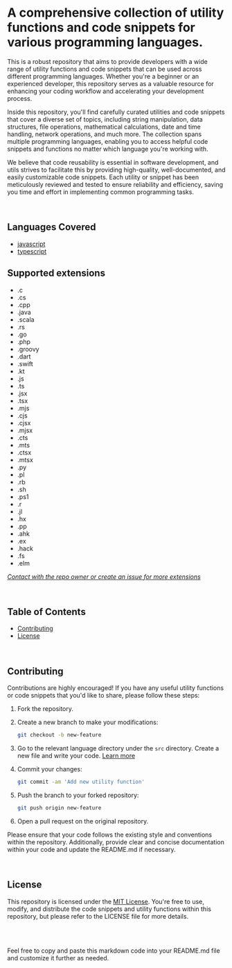 # A comprehensive collection of utility functions and code snippets for various programming languages.

This is a robust repository that aims to provide developers with a wide range of utility functions and code snippets that can be used across different programming languages. Whether you're a beginner or an experienced developer, this repository serves as a valuable resource for enhancing your coding workflow and accelerating your development process.

Inside this repository, you'll find carefully curated utilities and code snippets that cover a diverse set of topics, including string manipulation, data structures, file operations, mathematical calculations, date and time handling, network operations, and much more. The collection spans multiple programming languages, enabling you to access helpful code snippets and functions no matter which language you're working with.

We believe that code reusability is essential in software development, and utils strives to facilitate this by providing high-quality, well-documented, and easily customizable code snippets. Each utility or snippet has been meticulously reviewed and tested to ensure reliability and efficiency, saving you time and effort in implementing common programming tasks.

<br />

## Languages Covered

- [javascript](/markdown/javascript.md)
- [typescript](/markdown/typescript.md)

## Supported extensions

- .c
- .cs
- .cpp
- .java
- .scala
- .rs
- .go
- .php
- .groovy
- .dart
- .swift
- .kt
- .js
- .ts
- .jsx
- .tsx
- .mjs
- .cjs
- .cjsx
- .mjsx
- .cts
- .mts
- .ctsx
- .mtsx
- .py
- .pl
- .rb
- .sh
- .ps1
- .r
- .jl
- .hx
- .pp
- .ahk
- .ex
- .hack
- .fs
- .elm

[_Contact with the repo owner or create an issue for more extensions_](mailto:me@sayad.dev)

<br />

## Table of Contents

- [Contributing](#contributing)
- [License](#license)

<br />

## Contributing

Contributions are highly encouraged! If you have any useful utility functions or code snippets that you'd like to share, please follow these steps:

1. Fork the repository.

2. Create a new branch to make your modifications:

   ```sh
   git checkout -b new-feature
   ```

3. Go to the relevant language directory under the `src` directory. Create a new file and write your code. [Learn more](/CONTRIBUTING.md)

4. Commit your changes:

   ```sh
   git commit -am 'Add new utility function'
   ```

5. Push the branch to your forked repository:

   ```sh
   git push origin new-feature
   ```

6. Open a pull request on the original repository.

Please ensure that your code follows the existing style and conventions within the repository. Additionally, provide clear and concise documentation within your code and update the README.md if necessary.

<br />

## License

This repository is licensed under the [MIT License](LICENSE). You're free to use, modify, and distribute the code snippets and utility functions within this repository, but please refer to the LICENSE file for more details.

<br />
<br />

Feel free to copy and paste this markdown code into your README.md file and customize it further as needed.
